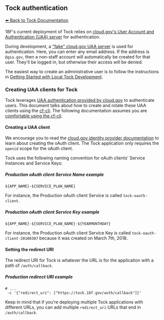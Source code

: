 ## Tock authentication

[:arrow_left: Back to Tock Documentation](../docs)

18F's current deployment of Tock relies on
[cloud.gov's User Account and Authentication (UAA) server][UAA] for
authentication.

During development, a ["fake" cloud.gov UAA server][fakeUAA] is used for
authentication. Here, you can enter any email address. If the
address is `@gsa.gov`, then a non-staff account will automatically
be created for that user. They'll be logged in, but otherwise their access
will be denied.

The easiest way to create an administrative user is to follow the instructions
in [Getting Started with Local Tock
Development](local-development.md#getting-started-with-local-tock-development).

[UAA]: https://cloud.gov/docs/apps/leveraging-authentication/
[fakeUAA]: http://cg-django-uaa.readthedocs.io/en/latest/quickstart.html#using-the-fake-cloud-gov-server

### Creating UAA clients for Tock

Tock leverages [UAA authentication provided by cloud.gov][cg-uaa-auth] to
authenticate users. This document talks about how to create and rotate these UAA
clients using the [cf-cli][]. The following documentation assumes you are
[comfortable using the cf-cli][cf-cli-docs].

[cf-cli]: https://github.com/cloudfoundry/cli
[cf-cli-docs]: https://docs.cloudfoundry.org/cf-cli/install-go-cli.html

#### Creating a UAA client

We encourage you to read the [cloud.gov identity provider documentation][cg-uaa-auth] to learn
about creating the oAuth client. The Tock application only requires the `openid`
scope for the oAuth client.

Tock uses the following naming convention for oAuth clients' Service Instances
and Service Keys:

##### Production oAuth client Service Name example

```shell
${APP_NAME}-${SERVICE_PLAN_NAME}
```

For instance, the Production oAuth client Service is called `tock-oauth-client`.

##### Production oAuth client Service Key example

```shell
${APP_NAME}-${SERVICE_PLAN_NAME}-${YEARMONTHDAY}
```

For instance, the Production oAuth client Service Key is called
`tock-oauth-client-20180307` because it was created on March 7th, 2018.

[cg-uaa-auth]: https://cloud.gov/docs/services/cloud-gov-identity-provider/

#### Setting the redirect URI

The redirect URI for Tock is whatever the URL is for the application with a path
of `/auth/callback`.

##### Production redirect URI example

```shell
# ...
 -c '{"redirect_uri": ["https://tock.18f.gov/auth/callback"]}'
```

Keep in mind that if you're deploying multiple Tock applications with different
URLs, you can add multiple `redirect_uri` URLs that end in `/auth/callback`.

